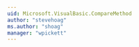```yaml
---
uid: Microsoft.VisualBasic.CompareMethod
author: "stevehoag"
ms.author: "shoag"
manager: "wpickett"
---
```

